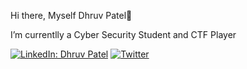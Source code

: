   Hi there, Myself Dhruv Patel👋

  I’m currentlly a Cyber Security Student and CTF Player 

 [![LinkedIn: Dhruv Patel](https://img.shields.io/badge/LinkedIn--blue?style=social&logo=linkedin&link=https://www.linkedin.com/in/dhruv-patel07b163214/)](http://linkedin.com/in/dhruv-patel07b163214)
 [![Twitter](https://img.shields.io/badge/Twitter--blue?style=social&logo=twitter)](https://x.com/Dhruv0x01/)



<!--
**Hack3r1234/Hack3r1234** is a ✨ _special_ ✨ repository because its `README.md` (this file) appears on your GitHub profile.

Here are some ideas to get you started:

- 🔭 I’m currently working on ...
- 🌱 I’m currently learning ...
- 👯 I’m looking to collaborate on ...
- 🤔 I’m looking for help with ...
- 💬 Ask me about ...
- 📫 How to reach me: ...
- 😄 Pronouns: ...
- ⚡ Fun fact: ...
-->
